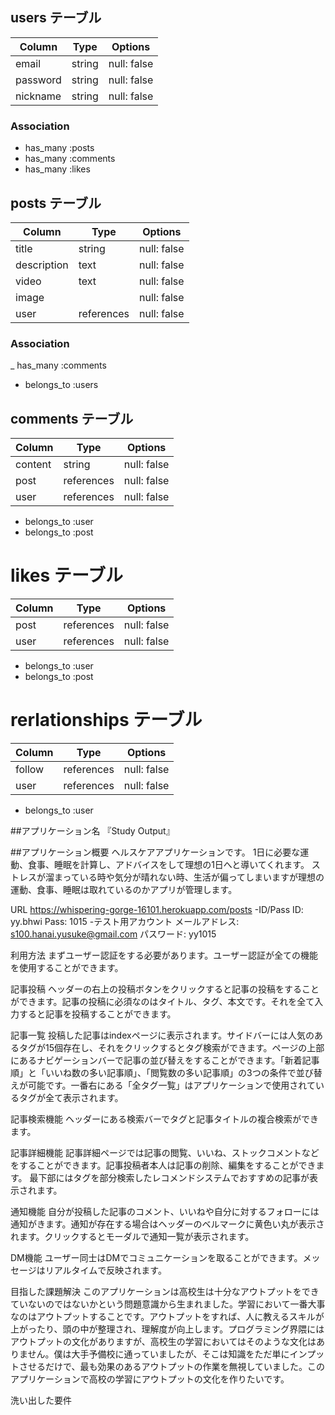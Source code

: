 ## users テーブル

| Column     | Type   | Options     |
| ---------- | ------ | ----------- |
| email      | string | null: false |
| password   | string | null: false |
| nickname   | string | null: false |

### Association

- has_many :posts
- has_many :comments
- has_many :likes

## posts テーブル

| Column      | Type       | Options     |
| ----------- | ---------- | ----------- |
| title       | string     | null: false |
| description | text       | null: false |
| video       | text       | null: false |
| image       |            | null: false |
| user        | references | null: false |

### Association

_ has_many :comments
- belongs_to :users

## comments テーブル

| Column      | Type       | Options     |
| ----------- | ---------- | ----------- |
| content     | string     | null: false |
| post        | references | null: false |
| user        | references | null: false |

- belongs_to :user
- belongs_to :post

# likes テーブル

| Column      | Type       | Options     |
| ----------- | ---------- | ----------- |
| post        | references | null: false |
| user        | references | null: false |

- belongs_to :user
- belongs_to :post

# rerlationships テーブル

| Column      | Type       | Options     |
| ----------- | ---------- | ----------- |
| follow      | references | null: false |
| user        | references | null: false |

- belongs_to :user

##アプリケーション名
『Study Output』

##アプリケーション概要
ヘルスケアアプリケーションです。
1日に必要な運動、食事、睡眠を計算し、アドバイスをして理想の1日へと導いてくれます。
ストレスが溜まっている時や気分が晴れない時、生活が偏ってしまいますが理想の運動、食事、睡眠は取れているのかアプリが管理します。


URL
https://whispering-gorge-16101.herokuapp.com/posts
-ID/Pass
ID: yy.bhwi
Pass: 1015
-テスト用アカウント
メールアドレス: s100.hanai.yusuke@gmail.com
パスワード: yy1015



利用方法
まずユーザー認証をする必要があります。ユーザー認証が全ての機能を使用することができます。

記事投稿
ヘッダーの右上の投稿ボタンをクリックすると記事の投稿をすることができます。記事の投稿に必須なのはタイトル、タグ、本文です。それを全て入力すると記事を投稿することができます。

記事一覧
投稿した記事はindexページに表示されます。サイドバーには人気のあるタグが15個存在し、それをクリックするとタグ検索ができます。ページの上部にあるナビゲーションバーで記事の並び替えをすることができます。「新着記事順」と「いいね数の多い記事順」、「閲覧数の多い記事順」の3つの条件で並び替えが可能です。一番右にある「全タグ一覧」はアプリケーションで使用されているタグが全て表示されます。

記事検索機能
ヘッダーにある検索バーでタグと記事タイトルの複合検索ができます。

記事詳細機能
記事詳細ページでは記事の閲覧、いいね、ストックコメントなどをすることができます。記事投稿者本人は記事の削除、編集をすることができます。 最下部にはタグを部分検索したレコメンドシステムでおすすめの記事が表示されます。

通知機能
自分が投稿した記事のコメント、いいねや自分に対するフォローには通知がきます。通知が存在する場合はヘッダーのベルマークに黄色い丸が表示されます。クリックするとモーダルで通知一覧が表示されます。

DM機能
ユーザー同士はDMでコミュニケーションを取ることができます。メッセージはリアルタイムで反映されます。

目指した課題解決
このアプリケーションは高校生は十分なアウトプットをできていないのではないかという問題意識から生まれました。学習において一番大事なのはアウトプットすることです。アウトプットをすれば、人に教えるスキルが上がったり、頭の中が整理され、理解度が向上します。プログラミング界隈にはアウトプットの文化がありますが、高校生の学習においてはそのような文化はありません。僕は大手予備校に通っていましたが、そこは知識をただ単にインプットさせるだけで、最も効果のあるアウトプットの作業を無視していました。このアプリケーションで高校の学習にアウトプットの文化を作りたいです。

洗い出した要件
